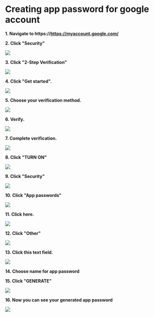 # Creating app password for google account
**1. Navigate to https://https://myaccount.google.com/**

**2. Click "Security"**

![](https://ajeuwbhvhr.cloudimg.io/colony-recorder.s3.amazonaws.com/files/2023-02-02/ed6824ff-3b87-4c98-87a8-92444f0259bb/ascreenshot.jpeg?tl_px=0,29&amp;br_px=746,449&amp;sharp=0.8&amp;width=560&amp;wat_scale=50&amp;wat=1&amp;wat_opacity=0.7&amp;wat_gravity=northwest&amp;wat_url=https://colony-labs-public.s3.us-east-2.amazonaws.com/images/watermarks/watermark_default.png&amp;wat_pad=35,139)

**3. Click "2-Step Verification"**

![](https://ajeuwbhvhr.cloudimg.io/colony-recorder.s3.amazonaws.com/files/2023-02-02/6c08790b-381c-48d6-8153-5aa1b63ea7d4/ascreenshot.jpeg?tl_px=231,231&amp;br_px=977,651&amp;sharp=0.8&amp;width=560&amp;wat_scale=50&amp;wat=1&amp;wat_opacity=0.7&amp;wat_gravity=northwest&amp;wat_url=https://colony-labs-public.s3.us-east-2.amazonaws.com/images/watermarks/watermark_default.png&amp;wat_pad=262,139)

**4. Click "Get started".**

![](https://ajeuwbhvhr.cloudimg.io/colony-recorder.s3.amazonaws.com/files/2023-02-02/042b15c7-1110-431d-b7fe-11de70cf4eed/ascreenshot.jpeg?tl_px=825,509&amp;br_px=1571,929&amp;sharp=0.8&amp;width=560&amp;wat_scale=50&amp;wat=1&amp;wat_opacity=0.7&amp;wat_gravity=northwest&amp;wat_url=https://colony-labs-public.s3.us-east-2.amazonaws.com/images/watermarks/watermark_default.png&amp;wat_pad=262,218)

**5. Choose your verification method.**

![](https://ajeuwbhvhr.cloudimg.io/colony-recorder.s3.amazonaws.com/files/2023-02-02/253c26f9-fece-459a-b3c4-65ae04056c71/ascreenshot.jpeg?tl_px=856,492&amp;br_px=1602,912&amp;sharp=0.8&amp;width=560&amp;wat_scale=50&amp;wat=1&amp;wat_opacity=0.7&amp;wat_gravity=northwest&amp;wat_url=https://colony-labs-public.s3.us-east-2.amazonaws.com/images/watermarks/watermark_default.png&amp;wat_pad=262,139)

**6. Verify.**

![](https://ajeuwbhvhr.cloudimg.io/colony-recorder.s3.amazonaws.com/files/2023-02-02/6fa9b9b5-3337-46a1-9ef6-9baf61177c08/ascreenshot.jpeg?tl_px=859,509&amp;br_px=1605,929&amp;sharp=0.8&amp;width=560&amp;wat_scale=50&amp;wat=1&amp;wat_opacity=0.7&amp;wat_gravity=northwest&amp;wat_url=https://colony-labs-public.s3.us-east-2.amazonaws.com/images/watermarks/watermark_default.png&amp;wat_pad=262,145)

**7. Complete verification.**

![](https://ajeuwbhvhr.cloudimg.io/colony-recorder.s3.amazonaws.com/files/2023-02-02/6d1a0073-05d1-4ddc-aec4-6a01674b210a/user_cropped_screenshot.jpeg?tl_px=711,381&amp;br_px=1457,801&amp;sharp=0.8&amp;width=560&amp;wat_scale=50&amp;wat=1&amp;wat_opacity=0.7&amp;wat_gravity=northwest&amp;wat_url=https://colony-labs-public.s3.us-east-2.amazonaws.com/images/watermarks/watermark_default.png&amp;wat_pad=262,139)

**8. Click "TURN ON"**

![](https://ajeuwbhvhr.cloudimg.io/colony-recorder.s3.amazonaws.com/files/2023-02-02/4b4a1c4b-bf80-46dc-9357-720e62212bbb/user_cropped_screenshot.jpeg?tl_px=713,384&amp;br_px=1459,804&amp;sharp=0.8&amp;width=560&amp;wat_scale=50&amp;wat=1&amp;wat_opacity=0.7&amp;wat_gravity=northwest&amp;wat_url=https://colony-labs-public.s3.us-east-2.amazonaws.com/images/watermarks/watermark_default.png&amp;wat_pad=262,139)

**9. Click "Security"**

![](https://ajeuwbhvhr.cloudimg.io/colony-recorder.s3.amazonaws.com/files/2023-02-02/9c737f99-3acc-44cf-8a96-961b45e0dae8/ascreenshot.jpeg?tl_px=0,29&amp;br_px=746,449&amp;sharp=0.8&amp;width=560&amp;wat_scale=50&amp;wat=1&amp;wat_opacity=0.7&amp;wat_gravity=northwest&amp;wat_url=https://colony-labs-public.s3.us-east-2.amazonaws.com/images/watermarks/watermark_default.png&amp;wat_pad=77,139)

**10. Click "App passwords"**

![](https://ajeuwbhvhr.cloudimg.io/colony-recorder.s3.amazonaws.com/files/2023-02-02/ed3f4721-4fa0-4524-9c6a-93fd6a461161/ascreenshot.jpeg?tl_px=297,143&amp;br_px=1043,563&amp;sharp=0.8&amp;width=560&amp;wat_scale=50&amp;wat=1&amp;wat_opacity=0.7&amp;wat_gravity=northwest&amp;wat_url=https://colony-labs-public.s3.us-east-2.amazonaws.com/images/watermarks/watermark_default.png&amp;wat_pad=262,139)

**11. Click here.**

![](https://ajeuwbhvhr.cloudimg.io/colony-recorder.s3.amazonaws.com/files/2023-02-02/369f2c27-fee3-4ae0-a19b-e93bbafccbc1/ascreenshot.jpeg?tl_px=408,116&amp;br_px=1154,536&amp;sharp=0.8&amp;width=560&amp;wat_scale=50&amp;wat=1&amp;wat_opacity=0.7&amp;wat_gravity=northwest&amp;wat_url=https://colony-labs-public.s3.us-east-2.amazonaws.com/images/watermarks/watermark_default.png&amp;wat_pad=262,139)

**12. Click "Other"**

![](https://ajeuwbhvhr.cloudimg.io/colony-recorder.s3.amazonaws.com/files/2023-02-02/6dd4f187-fec4-4a54-8337-bb722ed3c274/ascreenshot.jpeg?tl_px=338,297&amp;br_px=1084,717&amp;sharp=0.8&amp;width=560&amp;wat_scale=50&amp;wat=1&amp;wat_opacity=0.7&amp;wat_gravity=northwest&amp;wat_url=https://colony-labs-public.s3.us-east-2.amazonaws.com/images/watermarks/watermark_default.png&amp;wat_pad=262,139)

**13. Click this text field.**

![](https://ajeuwbhvhr.cloudimg.io/colony-recorder.s3.amazonaws.com/files/2023-02-02/306478d1-d2bc-452d-8b3c-3fdbc0a9a454/ascreenshot.jpeg?tl_px=429,118&amp;br_px=1175,538&amp;sharp=0.8&amp;width=560&amp;wat_scale=50&amp;wat=1&amp;wat_opacity=0.7&amp;wat_gravity=northwest&amp;wat_url=https://colony-labs-public.s3.us-east-2.amazonaws.com/images/watermarks/watermark_default.png&amp;wat_pad=262,139)

**14. Choose name for app password**

**15. Click "GENERATE"**

![](https://ajeuwbhvhr.cloudimg.io/colony-recorder.s3.amazonaws.com/files/2023-02-02/c96e0144-a507-4e37-86ae-878d1247ddab/ascreenshot.jpeg?tl_px=818,168&amp;br_px=1564,588&amp;sharp=0.8&amp;width=560&amp;wat_scale=50&amp;wat=1&amp;wat_opacity=0.7&amp;wat_gravity=northwest&amp;wat_url=https://colony-labs-public.s3.us-east-2.amazonaws.com/images/watermarks/watermark_default.png&amp;wat_pad=262,139)

**16. Now you can see your generated app password**

![](https://ajeuwbhvhr.cloudimg.io/colony-recorder.s3.amazonaws.com/files/2023-02-02/00c57b2e-ab22-4386-9bb8-788b0b12b88e/ascreenshot.jpeg?tl_px=593,152&amp;br_px=1339,572&amp;sharp=0.8&amp;width=560&amp;wat_scale=50&amp;wat=1&amp;wat_opacity=0.7&amp;wat_gravity=northwest&amp;wat_url=https://colony-labs-public.s3.us-east-2.amazonaws.com/images/watermarks/watermark_default.png&amp;wat_pad=262,139)
